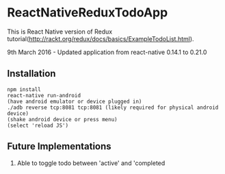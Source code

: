 # ReactNativeReduxTodoApp
This is React Native version of Redux tutorial(http://rackt.org/redux/docs/basics/ExampleTodoList.html).

9th March 2016 - Updated application from react-native 0.14.1 to 0.21.0

## Installation
```
npm install  
react-native run-android  
(have android emulator or device plugged in)  
./adb reverse tcp:8081 tcp:8081 (likely required for physical android device)  
(shake android device or press menu)
(select 'reload JS')
```

## Future Implementations
1. Able to toggle todo between 'active' and 'completed
